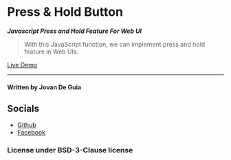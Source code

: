 # Press & Hold Button

**_Javascript Press and Hold Feature For Web UI_**

> With this JavaScript function, we can implement press and hold feature in Web UIs.

[Live Demo](https://jxmked.github.io/Random-Web-Ideas/Press%20%26%20Hold%20Button/)

---

#### Written by Jovan De Guia

## Socials

- [Github](https://github.com/jxmked)
- [Facebook](https://www.facebook.com/deguia25)

### License under BSD-3-Clause license
